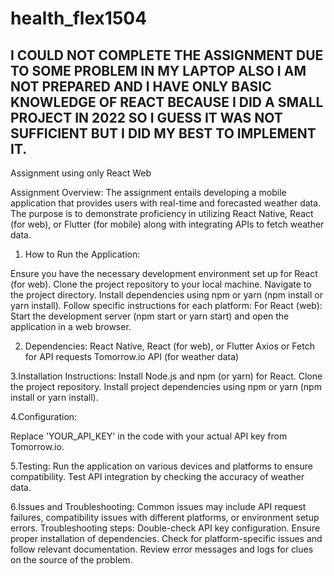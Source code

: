 # health_flex1504

## I COULD NOT COMPLETE THE ASSIGNMENT DUE TO SOME PROBLEM IN MY LAPTOP ALSO I AM NOT PREPARED AND I HAVE ONLY BASIC KNOWLEDGE OF REACT BECAUSE I DID A SMALL PROJECT IN 2022 SO I GUESS IT WAS NOT SUFFICIENT BUT I DID MY BEST TO IMPLEMENT IT.   

Assignment using only React Web

Assignment Overview:
The assignment entails developing a mobile application that provides users with real-time and forecasted weather data. The purpose is to demonstrate proficiency in utilizing React Native, React (for web), or Flutter (for mobile) along with integrating APIs to fetch weather data.

1. How to Run the Application:

Ensure you have the necessary development environment set up for  React (for web).
Clone the project repository to your local machine.
Navigate to the project directory.
Install dependencies using npm or yarn (npm install or yarn install).
Follow specific instructions for each platform:
For React (web): Start the development server (npm start or yarn start) and open the application in a web browser.



2. Dependencies:
React Native, React (for web), or Flutter
Axios or Fetch for API requests
Tomorrow.io API (for weather data)

3.Installation Instructions:
Install Node.js and npm (or yarn) for React.
Clone the project repository.
Install project dependencies using npm or yarn (npm install or yarn install).

4.Configuration:

Replace 'YOUR_API_KEY' in the code with your actual API key from Tomorrow.io.

5.Testing:
Run the application on various devices and platforms to ensure compatibility.
Test API integration by checking the accuracy of weather data.

6.Issues and Troubleshooting:
Common issues may include API request failures, compatibility issues with different platforms, or environment setup errors.
Troubleshooting steps:
Double-check API key configuration.
Ensure proper installation of dependencies.
Check for platform-specific issues and follow relevant documentation.
Review error messages and logs for clues on the source of the problem.
